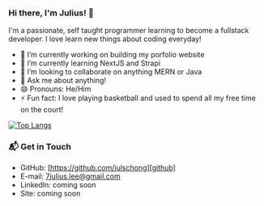 ### Hi there, I'm Julius! 👋

I'm a passionate, self taught programmer learning to become a fullstack developer. 
I love learn new things about coding everyday!

- 🔭 I’m currently working on building my porfolio website
- 🌱 I’m currently learning NextJS and Strapi
- 👯 I’m looking to collaborate on anything MERN or Java
- 💬 Ask me about anything!
- 😄 Pronouns: He/Him
- ⚡ Fun fact: I love playing basketball and used to spend all my free time on the court!

[![Top Langs](https://github-readme-stats.vercel.app/api/top-langs/?username=julschong&layout=compact)](https://github.com/anuraghazra/github-readme-stats)


### 📬 Get in Touch

- GitHub: [https://github.com/julschong][github]
- E-mail: 7julius.lee@gmail.com
- LinkedIn: coming soon
- Site: coming soon


<!--
**julschong/julschong** is a ✨ _special_ ✨ repository because its `README.md` (this file) appears on your GitHub profile.

Here are some ideas to get you started:

- 🔭 I’m currently working on ...
- 🌱 I’m currently learning ...
- 👯 I’m looking to collaborate on ...
- 🤔 I’m looking for help with ...
- 💬 Ask me about ...
- 📫 How to reach me: ...
- 😄 Pronouns: ...
- ⚡ Fun fact: ...
-->
